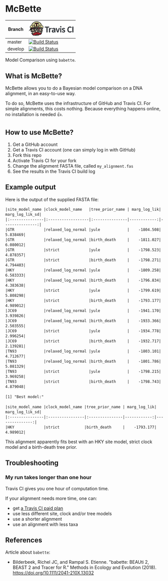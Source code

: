# McBette

Branch|[![Travis CI logo](pics/TravisCI.png)](https://travis-ci.org)
---|---
master|[![Build Status](https://travis-ci.org/richelbilderbeek/McBette.svg?branch=master)](https://travis-ci.org/richelbilderbeek/McBette)
develop|[![Build Status](https://travis-ci.org/richelbilderbeek/McBette.svg?branch=develop)](https://travis-ci.org/richelbilderbeek/McBette)

Model Comparison using `babette`.

## What is McBette?

McBette allows you to do a Bayesian model comparison on a DNA alignment,
in an easy-to-use way.

To do so, McBette uses the infrastructure of GitHub and Travis CI. For simple
alignments, this costs nothing. Because everything happens online, 
no installation is needed :+1:.

## How to use McBette?

  1. Get a GitHub account
  2. Get a Travis CI account (one can simply log in with GitHub)
  3. Fork this repo
  4. Activate Travis CI for your fork
  5. Change the alignment FASTA file, called `my_alignment.fas`
  6. See the results in the Travis CI build log

## Example output

Here is the output of the supplied FASTA file:

```
|site_model_name |clock_model_name   |tree_prior_name | marg_log_lik| marg_log_lik_sd|
|:---------------|:------------------|:---------------|------------:|---------------:|
|GTR             |relaxed_log_normal |yule            |    -1804.508|        5.838469|
|GTR             |relaxed_log_normal |birth_death     |    -1811.027|        6.080012|
|GTR             |strict             |yule            |    -1798.523|        4.878357|
|GTR             |strict             |birth_death     |    -1798.271|        4.794403|
|HKY             |relaxed_log_normal |yule            |    -1809.258|        6.583333|
|HKY             |relaxed_log_normal |birth_death     |    -1796.834|        4.383638|
|HKY             |strict             |yule            |    -1799.619|        5.808298|
|HKY             |strict             |birth_death     |    -1793.177|        4.989012|
|JC69            |relaxed_log_normal |yule            |    -1941.170|        3.939826|
|JC69            |relaxed_log_normal |birth_death     |    -1933.366|        2.503555|
|JC69            |strict             |yule            |    -1934.778|        2.996254|
|JC69            |strict             |birth_death     |    -1932.717|        2.139281|
|TN93            |relaxed_log_normal |yule            |    -1803.101|        4.712677|
|TN93            |relaxed_log_normal |birth_death     |    -1801.786|        5.081329|
|TN93            |strict             |yule            |    -1798.215|        3.969258|
|TN93            |strict             |birth_death     |    -1798.743|        4.879048|

[1] "Best model:"

|site_model_name |clock_model_name |tree_prior_name | marg_log_lik| marg_log_lik_sd|
|:---------------|:----------------|:---------------|------------:|---------------:|
|HKY             |strict           |birth_death     |    -1793.177|        4.989012|
```

This alignment apparently fits best with an HKY site model, strict clock model
and a birth-death tree prior. 

## Troubleshooting

### My run takes longer than one hour

Travis CI gives you one hour of computation time. 

If your alignment needs more time, one can:

 * get [a Travis CI paid plan](https://travis-ci.com/plans)
 * use less different site, clock and/or tree models
 * use a shorter alignment
 * use an alignment with less taxa

## References

Article about `babette`:

 * Bilderbeek, Richel JC, and Rampal S. Etienne. "babette: BEAUti 2, BEAST 2 and Tracer for R." Methods in Ecology and Evolution (2018). https://doi.org/10.1111/2041-210X.13032
